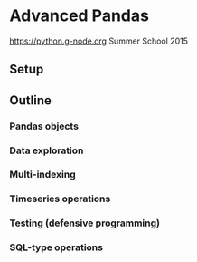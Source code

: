 # Advanced Pandas

https://python.g-node.org Summer School 2015

## Setup

## Outline

### Pandas objects

### Data exploration

### Multi-indexing

### Timeseries operations

### Testing (defensive programming)

### SQL-type operations
